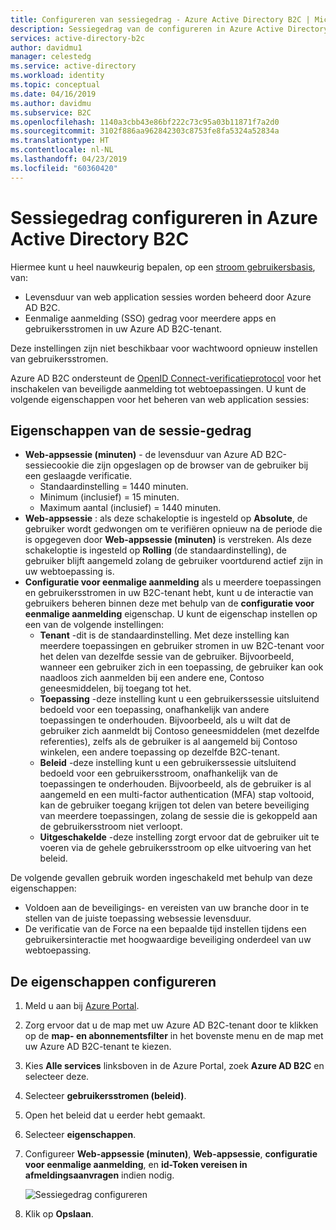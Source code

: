```yaml
---
title: Configureren van sessiegedrag - Azure Active Directory B2C | Microsoft Docs
description: Sessiegedrag van de configureren in Azure Active Directory B2C.
services: active-directory-b2c
author: davidmu1
manager: celestedg
ms.service: active-directory
ms.workload: identity
ms.topic: conceptual
ms.date: 04/16/2019
ms.author: davidmu
ms.subservice: B2C
ms.openlocfilehash: 1140a3cbb43e86bf222c73c95a03b11871f7a2d0
ms.sourcegitcommit: 3102f886aa962842303c8753fe8fa5324a52834a
ms.translationtype: HT
ms.contentlocale: nl-NL
ms.lasthandoff: 04/23/2019
ms.locfileid: "60360420"
---
```

# <a name="configure-session-behavior-in-azure-active-directory-b2c"></a>Sessiegedrag configureren in Azure Active Directory B2C

Hiermee kunt u heel nauwkeurig bepalen, op een [stroom gebruikersbasis](active-directory-b2c-reference-policies.md), van:

- Levensduur van web application sessies worden beheerd door Azure AD B2C.
- Eenmalige aanmelding (SSO) gedrag voor meerdere apps en gebruikersstromen in uw Azure AD B2C-tenant.

Deze instellingen zijn niet beschikbaar voor wachtwoord opnieuw instellen van gebruikersstromen.

Azure AD B2C ondersteunt de [OpenID Connect-verificatieprotocol](active-directory-b2c-reference-oidc.md) voor het inschakelen van beveiligde aanmelding tot webtoepassingen. U kunt de volgende eigenschappen voor het beheren van web application sessies:

## <a name="session-behavior-properties"></a>Eigenschappen van de sessie-gedrag

- **Web-appsessie (minuten)** - de levensduur van Azure AD B2C-sessiecookie die zijn opgeslagen op de browser van de gebruiker bij een geslaagde verificatie.
    - Standaardinstelling = 1440 minuten.
    - Minimum (inclusief) = 15 minuten.
    - Maximum aantal (inclusief) = 1440 minuten.
- **Web-appsessie** : als deze schakeloptie is ingesteld op **Absolute**, de gebruiker wordt gedwongen om te verifiëren opnieuw na de periode die is opgegeven door **Web-appsessie (minuten)** is verstreken. Als deze schakeloptie is ingesteld op **Rolling** (de standaardinstelling), de gebruiker blijft aangemeld zolang de gebruiker voortdurend actief zijn in uw webtoepassing is.
- **Configuratie voor eenmalige aanmelding** als u meerdere toepassingen en gebruikersstromen in uw B2C-tenant hebt, kunt u de interactie van gebruikers beheren binnen deze met behulp van de **configuratie voor eenmalige aanmelding** eigenschap. U kunt de eigenschap instellen op een van de volgende instellingen:
    - **Tenant** -dit is de standaardinstelling. Met deze instelling kan meerdere toepassingen en gebruiker stromen in uw B2C-tenant voor het delen van dezelfde sessie van de gebruiker. Bijvoorbeeld, wanneer een gebruiker zich in een toepassing, de gebruiker kan ook naadloos zich aanmelden bij een andere ene, Contoso geneesmiddelen, bij toegang tot het.
    - **Toepassing** -deze instelling kunt u een gebruikerssessie uitsluitend bedoeld voor een toepassing, onafhankelijk van andere toepassingen te onderhouden. Bijvoorbeeld, als u wilt dat de gebruiker zich aanmeldt bij Contoso geneesmiddelen (met dezelfde referenties), zelfs als de gebruiker is al aangemeld bij Contoso winkelen, een andere toepassing op dezelfde B2C-tenant. 
    - **Beleid** -deze instelling kunt u een gebruikerssessie uitsluitend bedoeld voor een gebruikersstroom, onafhankelijk van de toepassingen te onderhouden. Bijvoorbeeld, als de gebruiker is al aangemeld en een multi-factor authentication (MFA) stap voltooid, kan de gebruiker toegang krijgen tot delen van betere beveiliging van meerdere toepassingen, zolang de sessie die is gekoppeld aan de gebruikersstroom niet verloopt.
    - **Uitgeschakelde** -deze instelling zorgt ervoor dat de gebruiker uit te voeren via de gehele gebruikersstroom op elke uitvoering van het beleid.

De volgende gevallen gebruik worden ingeschakeld met behulp van deze eigenschappen:

- Voldoen aan de beveiligings- en vereisten van uw branche door in te stellen van de juiste toepassing websessie levensduur.
- De verificatie van de Force na een bepaalde tijd instellen tijdens een gebruikersinteractie met hoogwaardige beveiliging onderdeel van uw webtoepassing. 

## <a name="configure-the-properties"></a>De eigenschappen configureren

1. Meld u aan bij [Azure Portal](https://portal.azure.com).
2. Zorg ervoor dat u de map met uw Azure AD B2C-tenant door te klikken op de **map- en abonnementsfilter** in het bovenste menu en de map met uw Azure AD B2C-tenant te kiezen.
3. Kies **Alle services** linksboven in de Azure Portal, zoek **Azure AD B2C** en selecteer deze.
4. Selecteer **gebruikersstromen (beleid)**.
5. Open het beleid dat u eerder hebt gemaakt. 
6. Selecteer **eigenschappen**.
7. Configureer **Web-appsessie (minuten)**, **Web-appsessie**, **configuratie voor eenmalige aanmelding**, en **id-Token vereisen in afmeldingsaanvragen**  indien nodig.

    ![Sessiegedrag configureren](./media/session-behavior/session-behavior.png)
    
8. Klik op **Opslaan**.




